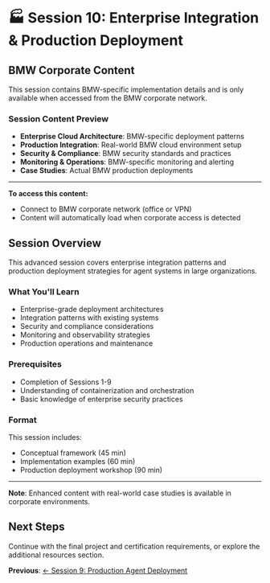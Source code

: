 # 🏭 Session 10: Enterprise Integration & Production Deployment

<!-- 
ENCRYPTED_CORPORATE_CONTENT_START
{"encrypted": "ZBqMeyrTMk40/aBNTQOBa8GzOwZlS6PFbAA4nlpHrjhLiRFWLAKProHosO/hx7wz/ao0nwizQytdGCZtiEEcnsvc1pJxAbFjzMUcz41x/4kcWN7Pxn4q0ndFix1YxU7oqX9zhVIwJJU=", "iv": "DWEEa2LaKFLROmM2VQDyew==", "authTag": "lWLiYQ7zAfka6h/daofDvg=="}
ENCRYPTED_CORPORATE_CONTENT_END 
-->

<div class="corporate-only">

## BMW Corporate Content

This session contains BMW-specific implementation details and is only available when accessed from the BMW corporate network.

### Session Content Preview

- **Enterprise Cloud Architecture**: BMW-specific deployment patterns
- **Production Integration**: Real-world BMW cloud environment setup  
- **Security & Compliance**: BMW security standards and practices
- **Monitoring & Operations**: BMW-specific monitoring and alerting
- **Case Studies**: Actual BMW production deployments

---

**To access this content:**
- Connect to BMW corporate network (office or VPN)
- Content will automatically load when corporate access is detected

</div>

<div class="public-content">

## Session Overview

This advanced session covers enterprise integration patterns and production deployment strategies for agent systems in large organizations.

### What You'll Learn

- Enterprise-grade deployment architectures
- Integration patterns with existing systems
- Security and compliance considerations
- Monitoring and observability strategies
- Production operations and maintenance

### Prerequisites

- Completion of Sessions 1-9
- Understanding of containerization and orchestration
- Basic knowledge of enterprise security practices

### Format

This session includes:
- Conceptual framework (45 min)
- Implementation examples (60 min) 
- Production deployment workshop (90 min)

---

**Note**: Enhanced content with real-world case studies is available in corporate environments.

</div>

## Next Steps

Continue with the final project and certification requirements, or explore the additional resources section.

**Previous**: [← Session 9: Production Agent Deployment](Session9_Production_Agent_Deployment.md)